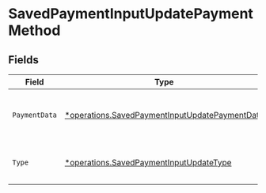 # SavedPaymentInputUpdatePaymentMethod


## Fields

| Field                                                                                                                  | Type                                                                                                                   | Required                                                                                                               | Description                                                                                                            | Example                                                                                                                |
| ---------------------------------------------------------------------------------------------------------------------- | ---------------------------------------------------------------------------------------------------------------------- | ---------------------------------------------------------------------------------------------------------------------- | ---------------------------------------------------------------------------------------------------------------------- | ---------------------------------------------------------------------------------------------------------------------- |
| `PaymentData`                                                                                                          | [*operations.SavedPaymentInputUpdatePaymentData](../../../pkg/models/operations/savedpaymentinputupdatepaymentdata.md) | :heavy_minus_sign:                                                                                                     | Initialize payment for a saved payment method                                                                          |                                                                                                                        |
| `Type`                                                                                                                 | [*operations.SavedPaymentInputUpdateType](../../../pkg/models/operations/savedpaymentinputupdatetype.md)               | :heavy_minus_sign:                                                                                                     | The type of the payment attempt                                                                                        | saved_payment_method                                                                                                   |
